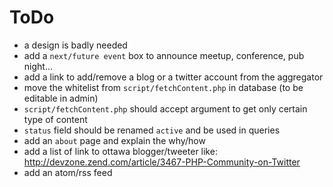 # ToDo

- a design is badly needed
- add a `next/future event` box to announce meetup, conference, pub night...
- add a link to add/remove a blog or a twitter account from the aggregator
- move the whitelist from `script/fetchContent.php` in database (to be editable in admin)
- `script/fetchContent.php` should accept argument to get only certain type of content
- `status` field should be renamed `active` and be used in queries
- add an `about` page and explain the why/how
- add a list of link to ottawa blogger/tweeter like: http://devzone.zend.com/article/3467-PHP-Community-on-Twitter
- add an atom/rss feed